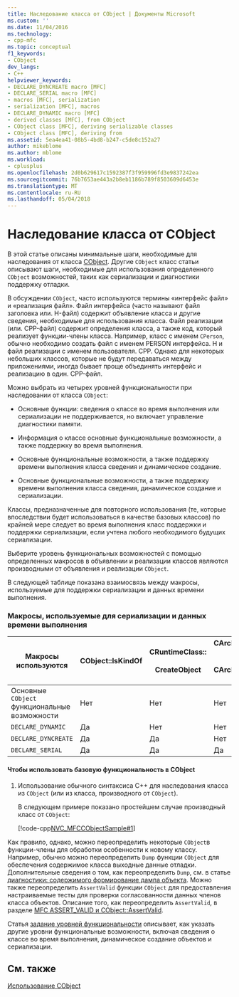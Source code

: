 ```yaml
---
title: Наследование класса от CObject | Документы Microsoft
ms.custom: ''
ms.date: 11/04/2016
ms.technology:
- cpp-mfc
ms.topic: conceptual
f1_keywords:
- CObject
dev_langs:
- C++
helpviewer_keywords:
- DECLARE_DYNCREATE macro [MFC]
- DECLARE_SERIAL macro [MFC]
- macros [MFC], serialization
- serialization [MFC], macros
- DECLARE_DYNAMIC macro [MFC]
- derived classes [MFC], from CObject
- CObject class [MFC], deriving serializable classes
- CObject class [MFC], deriving from
ms.assetid: 5ea4ea41-08b5-4bd8-b247-c5de8c152a27
author: mikeblome
ms.author: mblome
ms.workload:
- cplusplus
ms.openlocfilehash: 2d0b629617c1592387f3f959996fd3e9837242ea
ms.sourcegitcommit: 76b7653ae443a2b8eb1186b789f8503609d6453e
ms.translationtype: MT
ms.contentlocale: ru-RU
ms.lasthandoff: 05/04/2018
---
```

# <a name="deriving-a-class-from-cobject"></a>Наследование класса от CObject
В этой статье описаны минимальные шаги, необходимые для наследования от класса [CObject](../mfc/reference/cobject-class.md). Другие `CObject` класс статьи описывают шаги, необходимые для использования определенного `CObject` возможностей, таких как сериализации и диагностики поддержку отладки.  
  
 В обсуждении `CObject`, часто используются термины «интерфейс файл» и «реализация файл». Файл интерфейса (часто называют файл заголовка или. H-файл) содержит объявление класса и другие сведения, необходимые для использования класса. Файл реализации (или. CPP-файл) содержит определения класса, а также код, который реализует функции-члены класса. Например, класс с именем `CPerson`, обычно необходимо создать файл с именем PERSON интерфейса. H и файл реализации с именем пользователя. CPP. Однако для некоторых небольших классов, которые не будут передаваться между приложениями, иногда бывает проще объединять интерфейс и реализацию в один. CPP-файл.  
  
 Можно выбрать из четырех уровней функциональности при наследовании от класса `CObject`:  
  
-   Основные функции: сведения о классе во время выполнения или сериализации не поддерживается, но включает управление диагностики памяти.  
  
-   Информация о классе основные функциональные возможности, а также поддержку во время выполнения.  
  
-   Основные функциональные возможности, а также поддержку времени выполнения класса сведения и динамическое создание.  
  
-   Основные функциональные возможности, а также поддержку времени выполнения класса сведения, динамическое создание и сериализации.  
  
 Классы, предназначенные для повторного использования (те, которые впоследствии будет использоваться в качестве базовых классов) по крайней мере следует во время выполнения класс поддержки и поддержки сериализации, если учтена любого необходимого будущих сериализации.  
  
 Выберите уровень функциональных возможностей с помощью определенных макросов в объявлении и реализации классов являются производными от объявления и реализации `CObject`.  
  
 В следующей таблице показана взаимосвязь между макросы, используемые для поддержки сериализации и данных времени выполнения.  
  
### <a name="macros-used-for-serialization-and-run-time-information"></a>Макросы, используемые для сериализации и данных времени выполнения  
  
|Макросы используются|CObject::IsKindOf|CRuntimeClass::<br /><br /> CreateObject|CArchive::operator >><br /><br /> CArchive::operator <<|  
|----------------|-----------------------|--------------------------------------|-------------------------------------------------------|  
|Основные `CObject` функциональные возможности|Нет|Нет|Нет|  
|`DECLARE_DYNAMIC`|Да|Нет|Нет|  
|`DECLARE_DYNCREATE`|Да|Да|Нет|  
|`DECLARE_SERIAL`|Да|Да|Да|  
  
#### <a name="to-use-basic-cobject-functionality"></a>Чтобы использовать базовую функциональность в CObject  
  
1.  Использование обычного синтаксиса C++ для наследования класса из `CObject` (или из класса, производного от `CObject`).  
  
     В следующем примере показано простейшем случае производный класс от `CObject`:  
  
     [!code-cpp[NVC_MFCCObjectSample#1](../mfc/codesnippet/cpp/deriving-a-class-from-cobject_1.h)]  
  
 Как правило, однако, можно переопределить некоторые `CObject`в функции-члены для обработки особенности к новому классу. Например, обычно можно переопределить `Dump` функции `CObject` для обеспечения содержимое класса выходные данные отладки. Дополнительные сведения о том, как переопределить `Dump`, см. в статье [диагностики: содержимого формирование дампа объекта](http://msdn.microsoft.com/en-us/727855b1-5a83-44bd-9fe3-f1d535584b59). Можно также переопределить `AssertValid` функции `CObject` для предоставления настраиваемые тесты для проверки согласованности данных членов класса объектов. Описание того, как переопределить `AssertValid`, в разделе [MFC ASSERT_VALID и CObject::AssertValid](http://msdn.microsoft.com/en-us/7654fb75-9e9a-499a-8165-0a96faf2d5e6).  
  
 Статья [задание уровней функциональности](../mfc/specifying-levels-of-functionality.md) описывает, как указать другие уровни функциональные возможности, включая сведения о классе во время выполнения, динамическое создание объектов и сериализации.  
  
## <a name="see-also"></a>См. также  
 [Использование CObject](../mfc/using-cobject.md)

